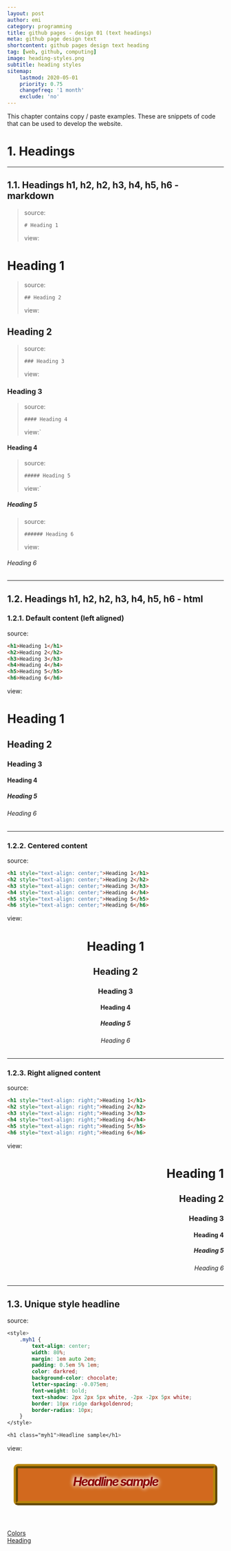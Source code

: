 ```yaml
---
layout: post
author: emi
category: programming
title: github pages - design 01 (text headings)
meta: github page design text
shortcontent: github pages design text heading
tag: [web, github, computing]
image: heading-styles.png
subtitle: heading styles
sitemap:
    lastmod: 2020-05-01
    priority: 0.75
    changefreq: '1 month'
    exclude: 'no'
---
```

This chapter contains copy / paste examples.
These are snippets of code that can be used to develop the website.  

# 1. Headings

---

## 1.1. Headings h1, h2, h2, h3, h4, h5, h6 - markdown

>source:
>
> `# Heading 1`
>
>view:  

# Heading 1  

>source:
>
> `## Heading 2`
>
>view:  

## Heading 2

>source:
>
> `### Heading 3`
>
>view:  

### Heading 3

>source:
>
> `#### Heading 4`
>
>view:`  

#### Heading 4

>source:
>
> `##### Heading 5`
>
>view:`  

##### Heading 5

>source:
>
> `###### Heading 6`
>
>view:  

###### Heading 6

---

## 1.2. Headings h1, h2, h2, h3, h4, h5, h6 - html

### 1.2.1. Default content (left aligned)

source:

```html
<h1>Heading 1</h1>
<h2>Heading 2</h2>
<h3>Heading 3</h3>
<h4>Heading 4</h4>
<h5>Heading 5</h5>
<h6>Heading 6</h6>
```
view:

<h1>Heading 1</h1>
<h2>Heading 2</h2>
<h3>Heading 3</h3>
<h4>Heading 4</h4>
<h5>Heading 5</h5>
<h6>Heading 6</h6>

---

### 1.2.2. Centered content

source:

```html
<h1 style="text-align: center;">Heading 1</h1>
<h2 style="text-align: center;">Heading 2</h2>
<h3 style="text-align: center;">Heading 3</h3>
<h4 style="text-align: center;">Heading 4</h4>
<h5 style="text-align: center;">Heading 5</h5>
<h6 style="text-align: center;">Heading 6</h6>
```
view:

<h1 style="text-align: center;">Heading 1</h1>
<h2 style="text-align: center;">Heading 2</h2>
<h3 style="text-align: center;">Heading 3</h3>
<h4 style="text-align: center;">Heading 4</h4>
<h5 style="text-align: center;">Heading 5</h5>
<h6 style="text-align: center;">Heading 6</h6>

---

### 1.2.3. Right aligned content

source:

```html
<h1 style="text-align: right;">Heading 1</h1>
<h2 style="text-align: right;">Heading 2</h2>
<h3 style="text-align: right;">Heading 3</h3>
<h4 style="text-align: right;">Heading 4</h4>
<h5 style="text-align: right;">Heading 5</h5>
<h6 style="text-align: right;">Heading 6</h6>
```
view:

<h1 style="text-align: right;">Heading 1</h1>
<h2 style="text-align: right;">Heading 2</h2>
<h3 style="text-align: right;">Heading 3</h3>
<h4 style="text-align: right;">Heading 4</h4>
<h5 style="text-align: right;">Heading 5</h5>
<h6 style="text-align: right;">Heading 6</h6>

---

## 1.3. Unique style headline

source:

```css
<style>
    .myh1 {
        text-align: center;
        width: 80%;
        margin: 1em auto 2em;
        padding: 0.5em 5% 1em;
        color: darkred;
        background-color: chocolate;
        letter-spacing: -0.075em;
        font-weight: bold;
        text-shadow: 2px 2px 5px white, -2px -2px 5px white;
        border: 10px ridge darkgoldenrod;
        border-radius: 10px;
    }
</style>

<h1 class="myh1">Headline sample</h1>
```
view:  

<style>
    .myh1 {
        text-align: center;
        width: 80%;
        margin: 1em auto 2em;
        padding: 0.5em 5% 1em;
        color: darkred;
        background-color: chocolate;
        letter-spacing: -0.075em;
        font-style: italic;
        font-weight: bold;
        text-shadow: 2px 2px 10px white, -2px -2px 10px white;
        border: 10px ridge darkgoldenrod;
        border-radius: 10px;
    }
</style>

<h1 class="myh1">Headline sample</h1>

[Colors](https://www.w3schools.com/colors/colors_names.asp)  
[Heading](https://www.w3schools.com/csS/css_text.asp)

